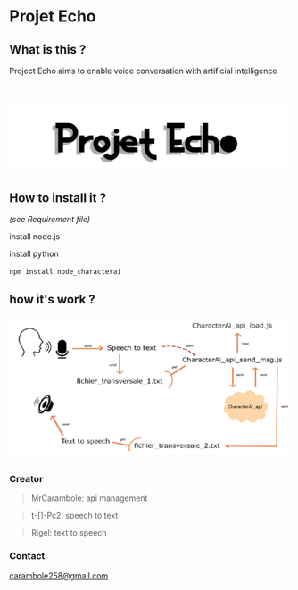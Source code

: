 # Projet Echo

## What is this ?

Project Echo aims to enable voice conversation with artificial intelligence

<br>

![logo du projet Echo](https://github.com/MrCarambole/Echo/blob/main/images/logomini.jpg)

## How to install it ?
*(see Requirement file)*

install node.js

install python

`npm install node_characterai`

## how it's work ?

![Architecture](https://github.com/MrCarambole/Echo/blob/main/images/architecturemini.PNG)

##

### Creator
> MrCarambole: api management

> t-[]-Pc2: speech to text

> Rigel: text to speech

### Contact
carambole258@gmail.com
